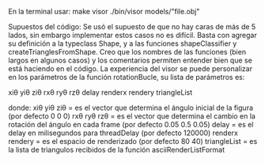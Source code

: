 En la terminal usar:
make visor
./bin/visor models/"file.obj"

Supuestos del código:
Se usó el supuesto de que no hay caras de más de 5 lados, sin embargo implementar estos casos no es difícil. 
Basta con agregar su definición a la typeclass Shape, y a las funciones shapeClassifier y createTrianglesFromShape.
Creo que los nombres de las funciones (bien largos en algunos casos) y los comentarios permiten entender bien que se está haciendo en el código.
La experiencia del visor se puede personalizar en los parámetros de la función rotationBucle, su lista de parámetros es:

xiθ yiθ ziθ rxθ ryθ rzθ delay renderx rendery triangleList

donde:
xiθ yiθ ziθ     = es el vector que determina el ángulo inicial de la figura (por defecto 0 0 0)
rxθ ryθ rzθ     = es el vector que determina el cambio en la rotación del ángulo en cada frame (por defecto 0.05 0.5 0.05)
delay           = es el delay en milisegundos para threadDelay (por defecto 120000)
renderx rendery = es el espacio de renderizado (por defecto 80 40)
triangleList    = es la lista de triangulos recibidos de la función asciiRenderListFormat
